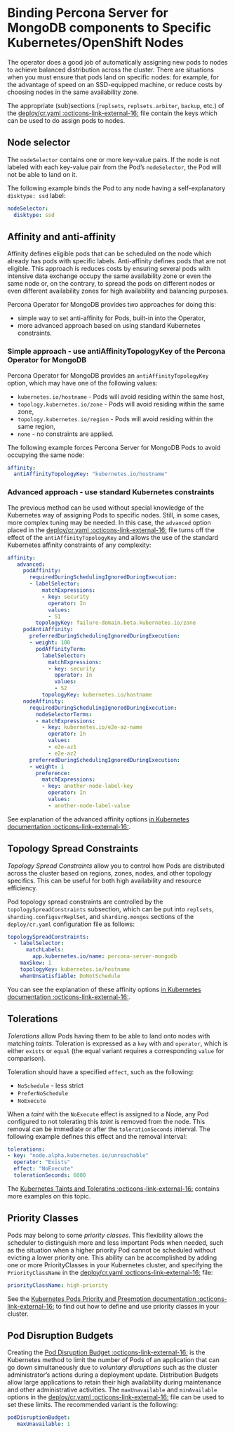 # Binding Percona Server for MongoDB components to Specific Kubernetes/OpenShift Nodes

The operator does a good job of automatically assigning new pods to nodes to
achieve balanced distribution across the cluster. There are situations when you
must ensure that pods land on specific nodes: for example, for the advantage of
speed on an SSD-equipped machine, or reduce costs by choosing nodes in the same
availability zone.

The appropriate (sub)sections (`replsets`, `replsets.arbiter`, `backup`, etc.)
of the [deploy/cr.yaml  :octicons-link-external-16:](https://github.com/percona/percona-server-mongodb-operator/blob/main/deploy/cr.yaml)
file contain the keys which can be used to do assign pods to nodes.

## Node selector

The `nodeSelector` contains one or more key-value pairs. If the node is not
labeled with each key-value pair from the Pod’s `nodeSelector`, the Pod will not
be able to land on it.

The following example binds the Pod to any node having a self-explanatory
`disktype: ssd` label:

```yaml
nodeSelector:
  disktype: ssd
```

## Affinity and anti-affinity

Affinity defines eligible pods that can be scheduled on the node which already
has pods with specific labels. Anti-affinity defines pods that are not eligible.
This approach is reduces costs by ensuring several pods with intensive data
exchange  occupy the same availability zone or even the same node or, on the
contrary, to spread the pods on different nodes or even different availability
zones for high availability and balancing purposes.

Percona Operator for MongoDB provides two approaches for doing this:

* simple way to set anti-affinity for Pods, built-in into the Operator,
* more advanced approach based on using standard Kubernetes
    constraints.

### Simple approach - use antiAffinityTopologyKey of the Percona Operator for MongoDB

Percona Operator for MongoDB provides an `antiAffinityTopologyKey` option, which
may have one of the following values:

* `kubernetes.io/hostname` - Pods will avoid residing within the same host,
* `topology.kubernetes.io/zone` - Pods will avoid residing within the
    same zone,
* `topology.kubernetes.io/region` - Pods will avoid residing within
    the same region,
* `none` - no constraints are applied.

The following example forces Percona Server for MongoDB Pods to avoid occupying
the same node:

```yaml
affinity:
  antiAffinityTopologyKey: "kubernetes.io/hostname"
```

### Advanced approach - use standard Kubernetes constraints

The previous method can be used without special knowledge of the Kubernetes way
of assigning Pods to specific nodes. Still, in some cases, more complex
tuning may be needed. In this case, the `advanced` option placed in the
[deploy/cr.yaml  :octicons-link-external-16:](https://github.com/percona/percona-server-mongodb-operator/blob/main/deploy/cr.yaml)
file turns off the effect of the `antiAffinityTopologyKey` and allows
the use of the standard Kubernetes affinity constraints of any complexity:

```yaml
affinity:
   advanced:
     podAffinity:
       requiredDuringSchedulingIgnoredDuringExecution:
       - labelSelector:
           matchExpressions:
           - key: security
             operator: In
             values:
             - S1
         topologyKey: failure-domain.beta.kubernetes.io/zone
     podAntiAffinity:
       preferredDuringSchedulingIgnoredDuringExecution:
       - weight: 100
         podAffinityTerm:
           labelSelector:
             matchExpressions:
             - key: security
               operator: In
               values:
               - S2
           topologyKey: kubernetes.io/hostname
     nodeAffinity:
       requiredDuringSchedulingIgnoredDuringExecution:
         nodeSelectorTerms:
         - matchExpressions:
           - key: kubernetes.io/e2e-az-name
             operator: In
             values:
             - e2e-az1
             - e2e-az2
       preferredDuringSchedulingIgnoredDuringExecution:
       - weight: 1
         preference:
           matchExpressions:
           - key: another-node-label-key
             operator: In
             values:
             - another-node-label-value
```

See explanation of the advanced affinity options [in Kubernetes
documentation  :octicons-link-external-16:](https://kubernetes.io/docs/concepts/configuration/assign-pod-node/#inter-pod-affinity-and-anti-affinity-beta-feature).

## Topology Spread Constraints

*Topology Spread Constraints*  allow you to control how Pods are distributed
across the cluster based on regions, zones, nodes, and other topology specifics.
This can be useful for both high availability and resource efficiency.

Pod topology spread constraints are controlled by the 
`topologySpreadConstraints` subsection, which can be put into `replsets`,
`sharding.configsvrReplSet`, and `sharding.mongos` sections of the
`deploy/cr.yaml` configuration file as follows:

```yaml
topologySpreadConstraints:
  - labelSelector:
      matchLabels:
        app.kubernetes.io/name: percona-server-mongodb
    maxSkew: 1
    topologyKey: kubernetes.io/hostname
    whenUnsatisfiable: DoNotSchedule
```

You can see the explanation of these affinity options [in Kubernetes documentation  :octicons-link-external-16:](https://kubernetes.io/docs/concepts/scheduling-eviction/topology-spread-constraints/).

## Tolerations

*Tolerations* allow Pods having them to be able to land onto nodes with matching
*taints*. Toleration is expressed as a `key` with and `operator`, which is
either `exists` or `equal` (the equal variant requires a corresponding `value`
for comparison).

Toleration should have a specified `effect`, such as the following:

* `NoSchedule` -  less strict
* `PreferNoSchedule`
* `NoExecute`

When a *taint* with the `NoExecute` effect is assigned to a Node, any Pod
configured to not tolerating this *taint* is removed from the node. This removal
can be immediate or after the `tolerationSeconds` interval. The following
example defines this effect and the removal interval:

```yaml
tolerations:
- key: "node.alpha.kubernetes.io/unreachable"
  operator: "Exists"
  effect: "NoExecute"
  tolerationSeconds: 6000
```

The [Kubernetes Taints and Toleratins  :octicons-link-external-16:](https://kubernetes.io/docs/concepts/configuration/taint-and-toleration/)
contains more examples on this topic.

## Priority Classes

Pods may belong to some *priority classes*. This flexibility allows the
scheduler to distinguish more and less important Pods when needed, such as the
situation when a higher priority Pod cannot be scheduled without evicting a
lower priority one. This ability can be accomplished by adding one or more
PriorityClasses in your Kubernetes cluster, and specifying the
`PriorityClassName` in the [deploy/cr.yaml  :octicons-link-external-16:](https://github.com/percona/percona-server-mongodb-operator/blob/main/deploy/cr.yaml)
file:

```yaml
priorityClassName: high-priority
```

See the [Kubernetes Pods Priority and Preemption documentation  :octicons-link-external-16:](https://kubernetes.io/docs/concepts/configuration/pod-priority-preemption)
to find out how to define and use priority classes in your cluster.

## Pod Disruption Budgets

Creating the [Pod Disruption Budget  :octicons-link-external-16:](https://kubernetes.io/docs/concepts/workloads/pods/disruptions/)
is the Kubernetes method to limit the number of Pods of an application that can
go down simultaneously due to  *voluntary disruptions* such as the cluster
administrator’s actions during a deployment update. Distribution Budgets allow
large applications to retain their high availability during maintenance and
other administrative activities. The `maxUnavailable` and `minAvailable` options
in the [deploy/cr.yaml  :octicons-link-external-16:](https://github.com/percona/percona-server-mongodb-operator/blob/main/deploy/cr.yaml)
file can be used to set these limits. The recommended variant is the following:

```yaml
podDisruptionBudget:
   maxUnavailable: 1
```
